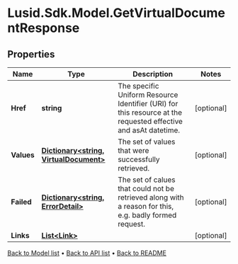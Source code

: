 # Lusid.Sdk.Model.GetVirtualDocumentResponse

## Properties

Name | Type | Description | Notes
------------ | ------------- | ------------- | -------------
**Href** | **string** | The specific Uniform Resource Identifier (URI) for this resource at the requested effective and asAt datetime. | [optional] 
**Values** | [**Dictionary&lt;string, VirtualDocument&gt;**](VirtualDocument.md) | The set of values that were successfully retrieved. | [optional] 
**Failed** | [**Dictionary&lt;string, ErrorDetail&gt;**](ErrorDetail.md) | The set of calues that could not be retrieved along with a reason for this, e.g. badly formed request. | [optional] 
**Links** | [**List&lt;Link&gt;**](Link.md) |  | [optional] 

[Back to Model list](../README.md#documentation-for-models) &#8226; [Back to API list](../README.md#documentation-for-api-endpoints) &#8226; [Back to README](../README.md)

